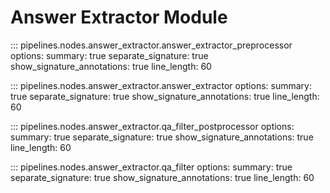 # Answer Extractor Module

::: pipelines.nodes.answer_extractor.answer_extractor_preprocessor
    options:
        summary: true
        separate_signature: true
        show_signature_annotations: true
        line_length: 60

::: pipelines.nodes.answer_extractor.answer_extractor
    options:
        summary: true
        separate_signature: true
        show_signature_annotations: true
        line_length: 60

::: pipelines.nodes.answer_extractor.qa_filter_postprocessor
    options:
        summary: true
        separate_signature: true
        show_signature_annotations: true
        line_length: 60

::: pipelines.nodes.answer_extractor.qa_filter
    options:
        summary: true
        separate_signature: true
        show_signature_annotations: true
        line_length: 60
